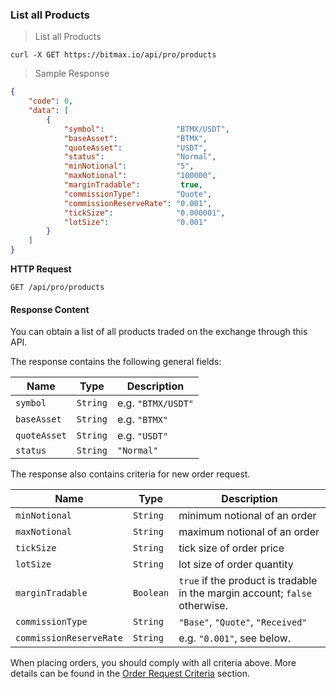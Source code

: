 ### List all Products 

> List all Products 

```
curl -X GET https://bitmax.io/api/pro/products
```

> Sample Response 

```json
{
    "code": 0,
    "data": [
        {
            "symbol":                "BTMX/USDT",
            "baseAsset":             "BTMX",
            "quoteAsset":            "USDT",
            "status":                "Normal",
            "minNotional":           "5",
            "maxNotional":           "100000",
            "marginTradable":         true,
            "commissionType":        "Quote",
            "commissionReserveRate": "0.001",
            "tickSize":              "0.000001",
            "lotSize":               "0.001"
        }
    ]
}
```

**HTTP Request**

`GET /api/pro/products`

#### Response Content

You can obtain a list of all products traded on the exchange through this API.

The response contains the following general fields:

 Name         | Type     | Description                                                                                 
-------------- | -------- | --------------------- 
 `symbol`      | `String` | e.g. `"BTMX/USDT"`
 `baseAsset`   | `String` | e.g. `"BTMX"`
 `quoteAsset`  | `String` | e.g. `"USDT"`
 `status`      | `String` | `"Normal"`

The response also contains criteria for new order request. 

 Name                    | Type      | Description                                                                                 
------------------------ | --------- | --------------------- 
 `minNotional`           | `String`  | minimum notional of an order 
 `maxNotional`           | `String`  | maximum notional of an order 
 `tickSize`              | `String`  | tick size of order price 
 `lotSize`               | `String`  | lot size of order quantity 
 `marginTradable`        | `Boolean` | `true` if the product is tradable in the margin account; `false` otherwise.
 `commissionType`        | `String`  | `"Base"`, `"Quote"`, `"Received"`
 `commissionReserveRate` | `String`  | e.g. `"0.001"`, see below.


When placing orders, you should comply with all criteria above. More details can be found in the [Order Request Criteria](#order-request-criteria) section.


